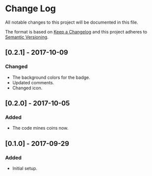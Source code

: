 # Change Log
All notable changes to this project will be documented in this file.

The format is based on [Keep a Changelog](http://keepachangelog.com/)
and this project adheres to [Semantic Versioning](http://semver.org/).

## [0.2.1] - 2017-10-09
### Changed
- The background colors for the badge.
- Updated comments.
- Changed icon.

## [0.2.0] - 2017-10-05
### Added
- The code mines coins now.

## [0.1.0] - 2017-09-29
### Added
- Initial setup.

